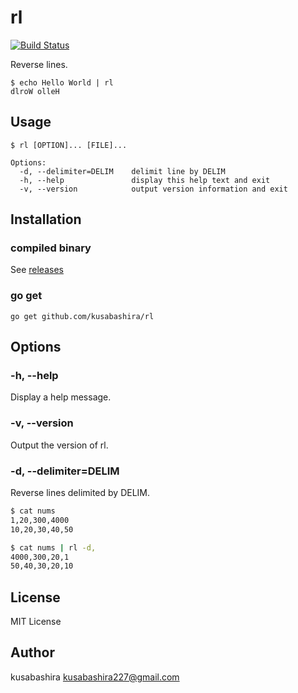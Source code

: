 rl
==

[![Build Status](https://travis-ci.org/kusabashira/rl.svg?branch=master)](https://travis-ci.org/kusabashira/rl)

Reverse lines.

```
$ echo Hello World | rl
dlroW olleH
```

Usage
-----

```
$ rl [OPTION]... [FILE]...

Options:
  -d, --delimiter=DELIM    delimit line by DELIM
  -h, --help               display this help text and exit
  -v, --version            output version information and exit
```

Installation
------------

### compiled binary

See [releases](https://github.com/kusabashira/rl/releases)

### go get

```
go get github.com/kusabashira/rl
```

Options
-------

### -h, --help

Display a help message.

### -v, --version

Output the version of rl.

### -d, --delimiter=DELIM

Reverse lines delimited by DELIM.

```sh
$ cat nums
1,20,300,4000
10,20,30,40,50

$ cat nums | rl -d,
4000,300,20,1
50,40,30,20,10
```

License
-------

MIT License

Author
------

kusabashira <kusabashira227@gmail.com>
